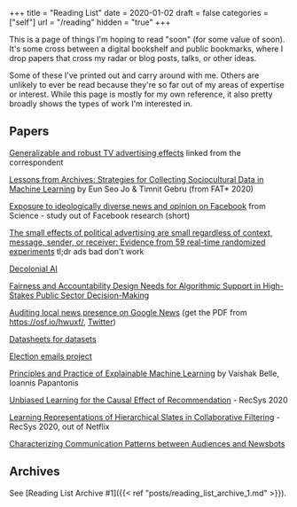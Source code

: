 +++
title = "Reading List"
date = 2020-01-02
draft = false
categories = ["self"]
url = "/reading"
hidden = "true"
+++

This is a page of things I'm hoping to read "soon" (for some value of soon). It's some cross between a digital bookshelf and public bookmarks, where I drop papers that cross my radar or blog posts, talks, or other ideas.

Some of these I've printed out and carry around with me. Others are unlikely to ever be read because they're so far out of my areas of expertise or interest. While this page is mostly for my own reference, it also pretty broadly shows the types of work I'm interested in.

<!--more-->

## Papers
[Generalizable and robust TV advertising effects](https://papers.ssrn.com/sol3/papers.cfm?abstract_id=3273476) linked from the correspondent

[Lessons from Archives: Strategies for Collecting Sociocultural Data in Machine Learning](https://arxiv.org/abs/1912.10389) by Eun Seo Jo & Timnit Gebru (from FAT* 2020)

[Exposure to ideologically diverse news and opinion on Facebook](https://science.sciencemag.org/content/348/6239/1130) from Science - study out of Facebook research (short)

[The small effects of political advertising are small regardless of context, message, sender, or receiver: Evidence from 59 real-time randomized experiments](https://advances.sciencemag.org/content/6/36/eabc4046) tl;dr ads bad don't work

[Decolonial AI](https://arxiv.org/abs/2007.04068)

[Fairness and Accountability Design Needs for Algorithmic Support in High-Stakes Public Sector Decision-Making](https://arxiv.org/abs/1802.01029)

[Auditing local news presence on Google News](https://www.nature.com/articles/s41562-020-00954-0) (get the PDF from https://osf.io/hwuxf/, [Twitter](https://twitter.com/seanafischer/status/1308067040939438081))

[Datasheets for datasets](https://arxiv.org/abs/1803.09010)

[Election emails project](https://electionemails2020.org/)

[Principles and Practice of Explainable Machine Learning](https://arxiv.org/abs/2009.11698) by Vaishak Belle, Ioannis Papantonis

[Unbiased Learning for the Causal Effect of Recommendation](https://dl.acm.org/doi/10.1145/3383313.3412261) - RecSys 2020

[Learning Representations of Hierarchical Slates in Collaborative Filtering](https://dl.acm.org/doi/10.1145/3383313.3418484) - RecSys 2020, out of Netflix

[Characterizing Communication Patterns between Audiences and Newsbots](https://www.tandfonline.com/doi/abs/10.1080/21670811.2020.1816485?journalCode=rdij20)


## Archives
See [Reading List Archive #1]({{< ref "posts/reading_list_archive_1.md" >}}).



